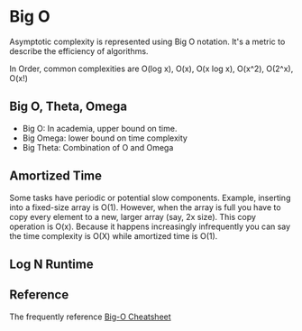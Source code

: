 <h1>Big O</h1>

Asymptotic complexity is represented using Big O notation. It's a metric to describe the efficiency of algorithms.

In Order, common complexities are O(log x), O(x), O(x log x), O(x^2), O(2^x), O(x!)

## Big O, Theta, Omega

- Big O: In academia, upper bound on time.
- Big Omega: lower bound on time complexity
- Big Theta: Combination of O and Omega

## Amortized Time

Some tasks have periodic or potential slow components. Example, inserting into a fixed-size array is O(1).
However, when the array is full you have to copy every element to a new, larger array (say, 2x size). This copy
operation is O(x). Because it happens increasingly infrequently you can say the time complexity is O(X) while
amortized time is O(1).

## Log N Runtime

## Reference

The frequently reference [Big-O Cheatsheet](http://bigocheatsheet.com/)